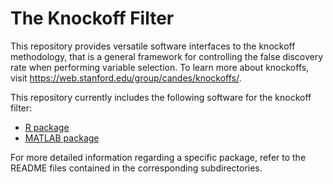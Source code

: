 The Knockoff Filter
==========================

This repository provides versatile software interfaces to the knockoff methodology,
that is a general framework for controlling the false discovery 
rate when performing variable selection.
To learn more about knockoffs, visit https://web.stanford.edu/group/candes/knockoffs/.

This repository currently includes the following software for the knockoff filter:

  - [R package](R/README.md)
  - [MATLAB package](MATLAB/README.md)

For more detailed information regarding a specific package, refer to the README files contained in the corresponding subdirectories. 